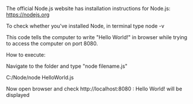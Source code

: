 The official Node.js website has installation instructions for Node.js: https://nodejs.org

To check whether you've installed Node, in terminal type  node -v

This code tells the computer to write "Hello World!" in browser while trying to access the computer on port 8080.

How to execute:

Navigate to the folder and type "node filename.js"

C:/Node/node HelloWorld.js

Now open browser and check http://localhost:8080 : Hello World! will be displayed